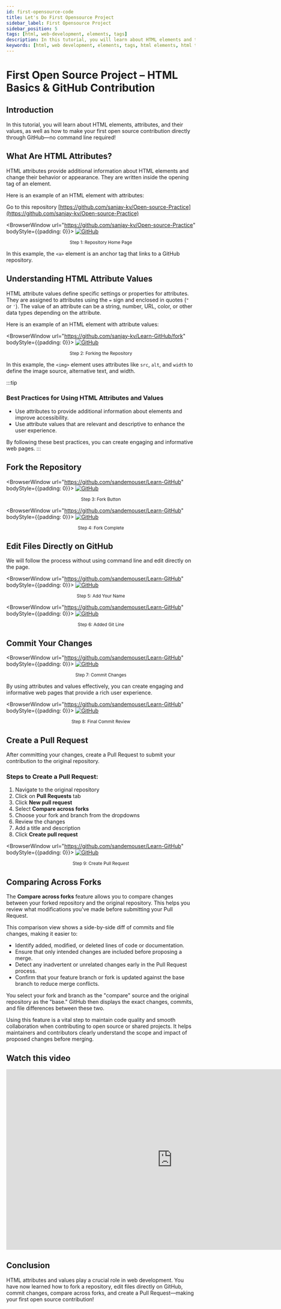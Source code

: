 ```yaml
---
id: first-opensource-code
title: Let's Do First Opensource Project
sidebar_label: First Opensource Project
sidebar_position: 5
tags: [html, web-development, elements, tags]
description: In this tutorial, you will learn about HTML elements and tags. HTML elements are the building blocks of HTML pages, and tags are used to define the structure of the content.
keywords: [html, web development, elements, tags, html elements, html tags, html tutorial, html basics, web design, web pages, websites, html structure, html elements tutorial, html tags tutorial, html in 2024]
---
```


# First Open Source Project – HTML Basics & GitHub Contribution

## Introduction

In this tutorial, you will learn about HTML elements, attributes, and their values, as well as how to make your first open source contribution directly through GitHub—no command line required!

## What Are HTML Attributes?

HTML attributes provide additional information about HTML elements and change their behavior or appearance. They are written inside the opening tag of an element.

Here is an example of an HTML element with attributes:

Go to this repository [https://github.com/sanjay-kv/Open-source-Practice](https://github.com/sanjay-kv/Open-source-Practice)


<BrowserWindow url="https://github.com/sanjay-kv/Open-source-Practice" bodyStyle={{padding: 0}}>
  [![GitHub](./assets/23-opensource.png)](https://github.com/sanjay-kv/Open-source-Practice)
  <div align="center"><small>Step 1: Repository Home Page</small></div>
</BrowserWindow>

In this example, the `<a>` element is an anchor tag that links to a GitHub repository.

## Understanding HTML Attribute Values

HTML attribute values define specific settings or properties for attributes. They are assigned to attributes using the `=` sign and enclosed in quotes (`"` or `'`). The value of an attribute can be a string, number, URL, color, or other data types depending on the attribute.

Here is an example of an HTML element with attribute values:

<BrowserWindow url="https://github.com/sanjay-kv/Learn-GitHub/fork" bodyStyle={{padding: 0}}>
  [![GitHub](./assets/21-final-fork.png)](https://github.com/sanjay-kv/Learn-GitHub/fork)
  <div align="center"><small>Step 2: Forking the Repository</small></div>
</BrowserWindow>

In this example, the `<img>` element uses attributes like `src`, `alt`, and `width` to define the image source, alternative text, and width.

:::tip
### Best Practices for Using HTML Attributes and Values

- Use attributes to provide additional information about elements and improve accessibility.
- Use attribute values that are relevant and descriptive to enhance the user experience.

By following these best practices, you can create engaging and informative web pages.
:::

## Fork the Repository

<BrowserWindow url="https://github.com/sandemouser/Learn-GitHub" bodyStyle={{padding: 0}}>
  [![GitHub](./assets/24-opensource-fork.png)](https://github.com/sandemouser/Learn-GitHub)
  <div align="center"><small>Step 3: Fork Button</small></div>
</BrowserWindow>

<BrowserWindow url="https://github.com/sandemouser/Learn-GitHub" bodyStyle={{padding: 0}}>
  [![GitHub](./assets/25-opensource-done.png)](https://github.com/sandemouser/Learn-GitHub)
  <div align="center"><small>Step 4: Fork Complete</small></div>
</BrowserWindow>

## Edit Files Directly on GitHub

We will follow the process without using command line and edit directly on the page.

<BrowserWindow url="https://github.com/sandemouser/Learn-GitHub" bodyStyle={{padding: 0}}>
  [![GitHub](./assets/26-add-name.png)](https://github.com/sandemouser/Learn-GitHub)
  <div align="center"><small>Step 5: Add Your Name</small></div>
</BrowserWindow>

<BrowserWindow url="https://github.com/sandemouser/Learn-GitHub" bodyStyle={{padding: 0}}>
  [![GitHub](./assets/27-added-git-line.png)](https://github.com/sandemouser/Learn-GitHub)
  <div align="center"><small>Step 6: Added Git Line</small></div>
</BrowserWindow>


## Commit Your Changes

<BrowserWindow url="https://github.com/sandemouser/Learn-GitHub" bodyStyle={{padding: 0}}>
  [![GitHub](./assets/28-opensource-commit.png)](https://github.com/sandemouser/Learn-GitHub)
  <div align="center"><small>Step 7: Commit Changes</small></div>
</BrowserWindow>

By using attributes and values effectively, you can create engaging and informative web pages that provide a rich user experience.

<BrowserWindow url="https://github.com/sandemouser/Learn-GitHub" bodyStyle={{padding: 0}}>
  [![GitHub](./assets/29-git-final-commit.png)](https://github.com/sandemouser/Learn-GitHub)
  <div align="center"><small>Step 8: Final Commit Review</small></div>
</BrowserWindow>

## Create a Pull Request

After committing your changes, create a Pull Request to submit your contribution to the original repository.

### Steps to Create a Pull Request:

1. Navigate to the original repository
2. Click on **Pull Requests** tab
3. Click **New pull request**
4. Select **Compare across forks**
5. Choose your fork and branch from the dropdowns
6. Review the changes
7. Add a title and description
8. Click **Create pull request**


<BrowserWindow url="https://github.com/sandemouser/Learn-GitHub" bodyStyle={{padding: 0}}>
  [![GitHub](./assets/30-opensource-final-check.png)](https://github.com/sandemouser/Learn-GitHub)
  <div align="center"><small>Step 9: Create Pull Request</small></div>
</BrowserWindow>

## Comparing Across Forks

The **Compare across forks** feature allows you to compare changes between your forked repository and the original repository. This helps you review what modifications you've made before submitting your Pull Request.

This comparison view shows a side-by-side diff of commits and file changes, making it easier to:

- Identify added, modified, or deleted lines of code or documentation.
- Ensure that only intended changes are included before proposing a merge.
- Detect any inadvertent or unrelated changes early in the Pull Request process.
- Confirm that your feature branch or fork is updated against the base branch to reduce merge conflicts.

You select your fork and branch as the "compare" source and the original repository as the "base." GitHub then displays the exact changes, commits, and file differences between these two.

Using this feature is a vital step to maintain code quality and smooth collaboration when contributing to open source or shared projects. It helps maintainers and contributors clearly understand the scope and impact of proposed changes before merging.


## Watch this video

<iframe width="883" height="480" src="https://www.youtube.com/embed/R7NReLBCT_8?list=PLrLTYhoDFx-kiuFiGQqVpYYZ56pIhUW63" title="How to do your first opensource on GitHub" frameborder="0" allow="accelerometer; autoplay; clipboard-write; encrypted-media; gyroscope; picture-in-picture; web-share" referrerpolicy="strict-origin-when-cross-origin" allowfullscreen></iframe>

## Conclusion

HTML attributes and values play a crucial role in web development. You have now learned how to fork a repository, edit files directly on GitHub, commit changes, compare across forks, and create a Pull Request—making your first open source contribution!
